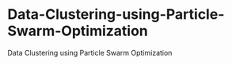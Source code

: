 # Data-Clustering-using-Particle-Swarm-Optimization
Data Clustering using Particle Swarm Optimization
